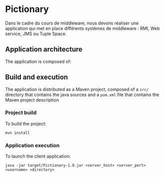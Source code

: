 # Pictionary
Dans le cadre du cours de middleware, nous devons réaliser une application qui met en place différents systèmes de middleware : RMI, Web service, JMS ou Tuple Space.

## Application architecture

The application is composed of:

## Build and execution
The application is distributed as a Maven project, composed of a
`src/` directory that contains the java sources and a `pom.xml` file
that contains the Maven project description

### Project build

To build the project:

    mvn install
	
### Application execution

To launch the client application:

	java -jar target/Pictionary-1.0.jar <server_host> <server_port> <username> <directory>
	
